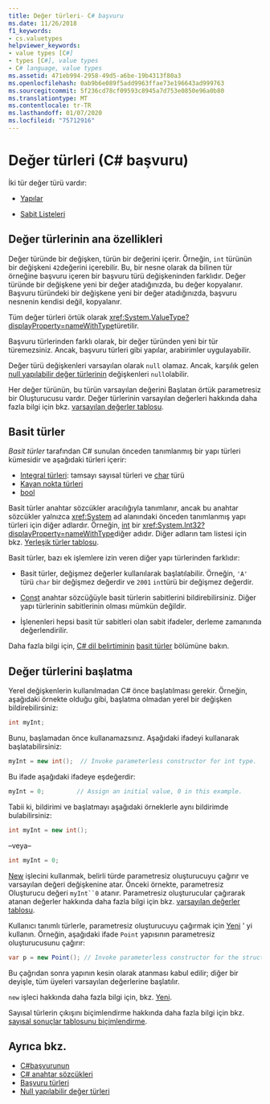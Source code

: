 ```yaml
---
title: Değer türleri- C# başvuru
ms.date: 11/26/2018
f1_keywords:
- cs.valuetypes
helpviewer_keywords:
- value types [C#]
- types [C#], value types
- C# language, value types
ms.assetid: 471eb994-2958-49d5-a6be-19b4313f80a3
ms.openlocfilehash: 0ab9b6e089f5add9963ffae73e196643ad999763
ms.sourcegitcommit: 5f236cd78cf09593c8945a7d753e0850e96a0b80
ms.translationtype: MT
ms.contentlocale: tr-TR
ms.lasthandoff: 01/07/2020
ms.locfileid: "75712916"
---
```

# <a name="value-types-c-reference"></a>Değer türleri (C# başvuru)

İki tür değer türü vardır:

- [Yapılar](struct.md)

- [Sabit Listeleri](../builtin-types/enum.md)

## <a name="main-features-of-value-types"></a>Değer türlerinin ana özellikleri

Değer türünde bir değişken, türün bir değerini içerir. Örneğin, `int` türünün bir değişkeni `42`değerini içerebilir. Bu, bir nesne olarak da bilinen tür örneğine başvuru içeren bir başvuru türü değişkeninden farklıdır. Değer türünde bir değişkene yeni bir değer atadığınızda, bu değer kopyalanır. Başvuru türündeki bir değişkene yeni bir değer atadığınızda, başvuru nesnenin kendisi değil, kopyalanır.

Tüm değer türleri örtük olarak <xref:System.ValueType?displayProperty=nameWithType>türetilir.

Başvuru türlerinden farklı olarak, bir değer türünden yeni bir tür türemezsiniz. Ancak, başvuru türleri gibi yapılar, arabirimler uygulayabilir.

Değer türü değişkenleri varsayılan olarak `null` olamaz. Ancak, karşılık gelen [null yapılabilir değer türlerinin](../builtin-types/nullable-value-types.md) değişkenleri `null`olabilir.

Her değer türünün, bu türün varsayılan değerini Başlatan örtük parametresiz bir Oluşturucusu vardır. Değer türlerinin varsayılan değerleri hakkında daha fazla bilgi için bkz. [varsayılan değerler tablosu](default-values-table.md).

## <a name="simple-types"></a>Basit türler

*Basit türler* tarafından C# sunulan önceden tanımlanmış bir yapı türleri kümesidir ve aşağıdaki türleri içerir:

- [Integral türleri](../builtin-types/integral-numeric-types.md): tamsayı sayısal türleri ve [char](../builtin-types/char.md) türü
- [Kayan nokta türleri](../builtin-types/floating-point-numeric-types.md)
- [bool](../builtin-types/bool.md)

Basit türler anahtar sözcükler aracılığıyla tanımlanır, ancak bu anahtar sözcükler yalnızca <xref:System> ad alanındaki önceden tanımlanmış yapı türleri için diğer adlardır. Örneğin, [int](../builtin-types/integral-numeric-types.md) bir <xref:System.Int32?displayProperty=nameWithType>diğer adıdır. Diğer adların tam listesi için bkz. [Yerleşik türler tablosu](built-in-types-table.md).

Basit türler, bazı ek işlemlere izin veren diğer yapı türlerinden farklıdır:

- Basit türler, değişmez değerler kullanılarak başlatılabilir. Örneğin, `'A'` türü `char` bir değişmez değerdir ve `2001` `int`türü bir değişmez değerdir.

- [Const](const.md) anahtar sözcüğüyle basit türlerin sabitlerini bildirebilirsiniz. Diğer yapı türlerinin sabitlerinin olması mümkün değildir.

- İşlenenleri hepsi basit tür sabitleri olan sabit ifadeler, derleme zamanında değerlendirilir.

Daha fazla bilgi için, [ C# dil belirtiminin](/dotnet/csharp/language-reference/language-specification/introduction) [basit türler](~/_csharplang/spec/types.md#simple-types) bölümüne bakın.

## <a name="initializing-value-types"></a>Değer türlerini başlatma

Yerel değişkenlerin kullanılmadan C# önce başlatılması gerekir. Örneğin, aşağıdaki örnekte olduğu gibi, başlatma olmadan yerel bir değişken bildirebilirsiniz:

```csharp
int myInt;
```

Bunu, başlamadan önce kullanamazsınız. Aşağıdaki ifadeyi kullanarak başlatabilirsiniz:

```csharp
myInt = new int();  // Invoke parameterless constructor for int type.
```

Bu ifade aşağıdaki ifadeye eşdeğerdir:

```csharp
myInt = 0;         // Assign an initial value, 0 in this example.
```

Tabii ki, bildirimi ve başlatmayı aşağıdaki örneklerle aynı bildirimde bulabilirsiniz:

```csharp
int myInt = new int();
```

–veya–

```csharp
int myInt = 0;
```

[New](../operators/new-operator.md) işlecini kullanmak, belirli türde parametresiz oluşturucuyu çağırır ve varsayılan değeri değişkenine atar. Önceki örnekte, parametresiz Oluşturucu değeri `myInt``0` atanır. Parametresiz oluşturucular çağırarak atanan değerler hakkında daha fazla bilgi için bkz. [varsayılan değerler tablosu](default-values-table.md).

Kullanıcı tanımlı türlerle, parametresiz oluşturucuyu çağırmak için [Yeni](../operators/new-operator.md) ' yi kullanın. Örneğin, aşağıdaki ifade `Point` yapısının parametresiz oluşturucusunu çağırır:

```csharp
var p = new Point(); // Invoke parameterless constructor for the struct.
```

Bu çağrıdan sonra yapının kesin olarak atanması kabul edilir; diğer bir deyişle, tüm üyeleri varsayılan değerlerine başlatılır.

`new` işleci hakkında daha fazla bilgi için, bkz. [Yeni](../operators/new-operator.md).

Sayısal türlerin çıkışını biçimlendirme hakkında daha fazla bilgi için bkz. [sayısal sonuçlar tablosunu biçimlendirme](formatting-numeric-results-table.md).

## <a name="see-also"></a>Ayrıca bkz.

- [C#başvurunun](../index.md)
- [C# anahtar sözcükleri](index.md)
- [Başvuru türleri](reference-types.md)
- [Null yapılabilir değer türleri](../builtin-types/nullable-value-types.md)
